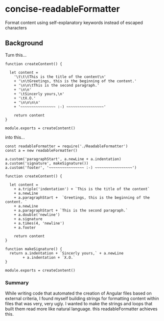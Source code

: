 # concise-readableFormatter
Format content using self-explanatory keywords instead of escaped characters

## Background
Turn this...
```
function createContent() {

  let content =
    '\t\t\tThis is the title of the content\n'
    + '\n\tGreetings, this is the beginning of the content.'
    + '\n\n\tThis is the second paragraph.'
    + '\n\n'
    + '\tSincerly yours,\n'
    + '\tX.O.'
    + '\n\n\n\n'
    + '~~~~~~~~~~~~~~~~ :-) ~~~~~~~~~~~~~~~~~'

    return content
}

module.exports = createContent()
```

into this...
```
const readableFormatter = require('./ReadableFormatter')
const a = new readableFormatter()

a.custom('paragraphStart', a.newLine + a.indentation)
a.custom('signature', makeSignature())
a.custom('footer', '~~~~~~~~~~~~~~~~ :-) ~~~~~~~~~~~~~~~~~')

function createContent() {

  let content =
    + a.triple('indentation') + `This is the title of the content`
    + a.newLine
    + a.paragraphStart +  `Greetings, this is the beginning of the content. `
    + a.newLine
    + a.paragraphStart + `This is the second paragraph.`
    + a.double('newline')
    + a.signature
    + a.times(4, 'newline')
    + a.footer

    return content
}

function makeSignature() {
  return a.indentation + `Sincerly yours,` + a.newLine
        + a.indentation + `X.O.`
}

module.exports = createContent()
```

### Summary
While writing code that automated the creation of Angular files based on external criteria, I found myself building strings for formatting content within files that was very, very ugly.  I wanted to make the strings and loops that built them read more like natural language.  this readableFormatter achieves this.
